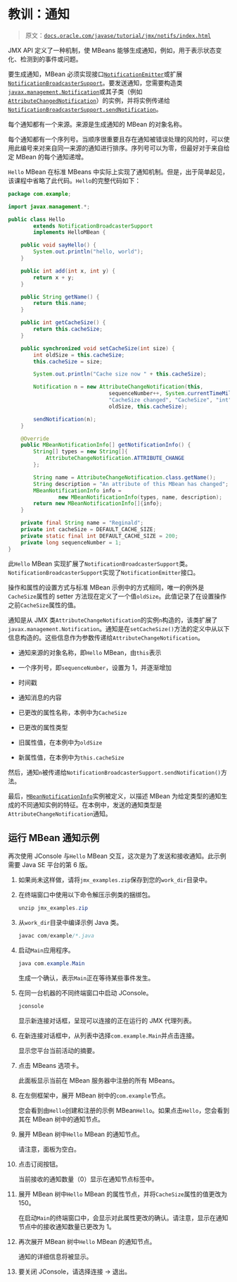 # 教训：通知

> 原文：[`docs.oracle.com/javase/tutorial/jmx/notifs/index.html`](https://docs.oracle.com/javase/tutorial/jmx/notifs/index.html)

JMX API 定义了一种机制，使 MBeans 能够生成通知，例如，用于表示状态变化、检测到的事件或问题。

要生成通知，MBean 必须实现接口[`NotificationEmitter`](https://docs.oracle.com/javase/8/docs/api/javax/management/NotificationEmitter.html)或扩展[`NotificationBroadcasterSupport`](https://docs.oracle.com/javase/8/docs/api/javax/management/NotificationBroadcasterSupport.html)。要发送通知，您需要构造类[`javax.management.Notification`](https://docs.oracle.com/javase/8/docs/api/javax/management/Notification.html)或其子类（例如[`AttributeChangedNotification`](https://docs.oracle.com/javase/8/docs/api/javax/management/AttributeChangeNotification.html)）的实例，并将实例传递给[`NotificationBroadcasterSupport.sendNotification`](https://docs.oracle.com/javase/8/docs/api/javax/management/NotificationBroadcasterSupport.html#sendNotification-javax.management.Notification)。

每个通知都有一个来源。来源是生成通知的 MBean 的对象名称。

每个通知都有一个序列号。当顺序很重要且存在通知被错误处理的风险时，可以使用此编号来对来自同一来源的通知进行排序。序列号可以为零，但最好对于来自给定 MBean 的每个通知递增。

`Hello` MBean 在标准 MBeans 中实际上实现了通知机制。但是，出于简单起见，该课程中省略了此代码。`Hello`的完整代码如下：

```java
package com.example;

import javax.management.*;

public class Hello
        extends NotificationBroadcasterSupport
        implements HelloMBean {

    public void sayHello() {
        System.out.println("hello, world");
    }

    public int add(int x, int y) {
        return x + y;
    }

    public String getName() {
        return this.name;
    }

    public int getCacheSize() {
        return this.cacheSize;
    }

    public synchronized void setCacheSize(int size) {
        int oldSize = this.cacheSize;
        this.cacheSize = size;

        System.out.println("Cache size now " + this.cacheSize);

        Notification n = new AttributeChangeNotification(this,
                                sequenceNumber++, System.currentTimeMillis(),
                                "CacheSize changed", "CacheSize", "int",
                                oldSize, this.cacheSize);

        sendNotification(n);
    }

    @Override
    public MBeanNotificationInfo[] getNotificationInfo() {
        String[] types = new String[]{
            AttributeChangeNotification.ATTRIBUTE_CHANGE
        };

        String name = AttributeChangeNotification.class.getName();
        String description = "An attribute of this MBean has changed";
        MBeanNotificationInfo info = 
                new MBeanNotificationInfo(types, name, description);
        return new MBeanNotificationInfo[]{info};
    }

    private final String name = "Reginald";
    private int cacheSize = DEFAULT_CACHE_SIZE;
    private static final int DEFAULT_CACHE_SIZE = 200;
    private long sequenceNumber = 1;
}

```

此`Hello` MBean 实现扩展了`NotificationBroadcasterSupport`类。`NotificationBroadcasterSupport`实现了`NotificationEmitter`接口。

操作和属性的设置方式与标准 MBean 示例中的方式相同，唯一的例外是`CacheSize`属性的 setter 方法现在定义了一个值`oldSize`。此值记录了在设置操作之前`CacheSize`属性的值。

通知是从 JMX 类`AttributeChangeNotification`的实例`n`构造的，该类扩展了`javax.management.Notification`。通知是在`setCacheSize()`方法的定义中从以下信息构造的。这些信息作为参数传递给`AttributeChangeNotification`。

+   通知来源的对象名称，即`Hello` MBean，由`this`表示

+   一个序列号，即`sequenceNumber`，设置为 1，并逐渐增加

+   时间戳

+   通知消息的内容

+   已更改的属性名称，本例中为`CacheSize`

+   已更改的属性类型

+   旧属性值，在本例中为`oldSize`

+   新属性值，在本例中为`this.cacheSize`

然后，通知`n`被传递给`NotificationBroadcasterSupport.sendNotification()`方法。

最后，[`MBeanNotificationInfo`](https://docs.oracle.com/javase/8/docs/api/javax/management/MBeanNotificationInfo.html)实例被定义，以描述 MBean 为给定类型的通知生成的不同通知实例的特征。在本例中，发送的通知类型是`AttributeChangeNotification`通知。

## 运行 MBean 通知示例

再次使用 JConsole 与`Hello` MBean 交互，这次是为了发送和接收通知。此示例需要 Java SE 平台的第 6 版。

1.  如果尚未这样做，请将`jmx_examples.zip`保存到您的`work_dir`目录中。

1.  在终端窗口中使用以下命令解压示例类的捆绑包。

    ```java
    unzip jmx_examples.zip

    ```

1.  从`work_dir`目录中编译示例 Java 类。

    ```java
    javac com/example/*.java

    ```

1.  启动`Main`应用程序。

    ```java
    java com.example.Main

    ```

    生成一个确认，表示`Main`正在等待某些事件发生。

1.  在同一台机器的不同终端窗口中启动 JConsole。

    ```java
    jconsole

    ```

    显示新连接对话框，呈现可以连接的正在运行的 JMX 代理列表。

1.  在新连接对话框中，从列表中选择`com.example.Main`并点击连接。

    显示您平台当前活动的摘要。

1.  点击 MBeans 选项卡。

    此面板显示当前在 MBean 服务器中注册的所有 MBeans。

1.  在左侧框架中，展开 MBean 树中的`com.example`节点。

    您会看到由`Hello`创建和注册的示例 MBean`Hello`。如果点击`Hello`，您会看到其在 MBean 树中的通知节点。

1.  展开 MBean 树中`Hello` MBean 的通知节点。

    请注意，面板为空白。

1.  点击订阅按钮。

    当前接收的通知数量（0）显示在通知节点标签中。

1.  展开 MBean 树中`Hello` MBean 的属性节点，并将`CacheSize`属性的值更改为 150。

    在启动`Main`的终端窗口中，会显示对此属性更改的确认。请注意，显示在通知节点中的接收通知数量已更改为 1。

1.  再次展开 MBean 树中`Hello` MBean 的通知节点。

    通知的详细信息将被显示。

1.  要关闭 JConsole，请选择连接 -> 退出。
